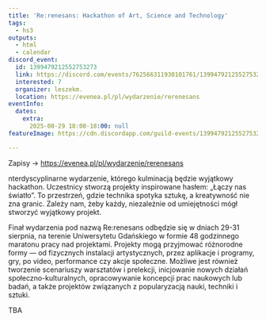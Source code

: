 ```yaml
---
title: 'Re:renesans: Hackathon of Art, Science and Technology'
tags:
  - hs3
outputs:
  - html
  - calendar
discord_event:
  id: 1399479212552753273
  link: https://discord.com/events/762566311930101761/1399479212552753273
  interested: 7
  organizer: leszekm.
  location: https://evenea.pl/pl/wydarzenie/rerenesans
eventInfo:
  dates:
    extra:
      2025-08-29 18:00-18:00: null
featureImage: https://cdn.discordapp.com/guild-events/1399479212552753273/d0096fdfdfe8262183f70522f20c8040.png?size=1024

---
```


Zapisy -> https://evenea.pl/pl/wydarzenie/rerenesans

nterdyscyplinarne wydarzenie, którego kulminacją będzie wyjątkowy hackathon. Uczestnicy stworzą projekty inspirowane hasłem: „Łączy nas światło”. To przestrzeń, gdzie technika spotyka sztukę, a kreatywność nie zna granic. Zależy nam, żeby każdy, niezależnie od umiejętności mógł stworzyć wyjątkowy projekt.

Finał wydarzenia pod nazwą Re:renesans odbędzie się w dniach 29-31 sierpnia, na terenie Uniwersytetu Gdańskiego w formie 48  godzinnego maratonu pracy nad projektami. Projekty mogą przyjmować różnorodne formy — od fizycznych instalacji artystycznych, przez aplikacje i programy, gry, po video, performance czy akcje społeczne. Możliwe jest również tworzenie scenariuszy warsztatów i prelekcji, inicjowanie nowych działań społeczno-kulturalnych, opracowywanie koncepcji prac naukowych lub badań, a także projektów związanych z popularyzacją nauki, techniki i sztuki.

TBA
